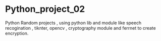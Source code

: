 # Python_project_02
Python Random projects , using python lib and module like speech recogination , tiknter, opencv , cryptography module and ferrnet to create encryption.
